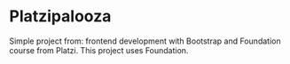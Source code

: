 # Platzipalooza
Simple project from: frontend development with Bootstrap and Foundation course from Platzi.
This project uses Foundation.
